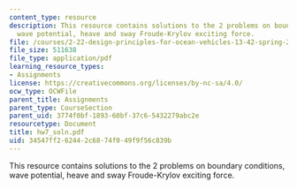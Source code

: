 ```yaml
---
content_type: resource
description: This resource contains solutions to the 2 problems on boundary conditions,
  wave potential, heave and sway Froude-Krylov exciting force.
file: /courses/2-22-design-principles-for-ocean-vehicles-13-42-spring-2005/34547ff262442c6874f049f9f56c839b_hw7_soln.pdf
file_size: 511638
file_type: application/pdf
learning_resource_types:
- Assignments
license: https://creativecommons.org/licenses/by-nc-sa/4.0/
ocw_type: OCWFile
parent_title: Assignments
parent_type: CourseSection
parent_uid: 3774f0bf-1893-60bf-37c6-5432279abc2e
resourcetype: Document
title: hw7_soln.pdf
uid: 34547ff2-6244-2c68-74f0-49f9f56c839b
---
```

This resource contains solutions to the 2 problems on boundary conditions, wave potential, heave and sway Froude-Krylov exciting force.